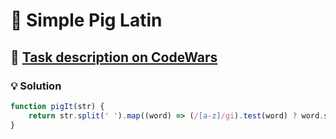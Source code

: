 # 📝 Simple Pig Latin

## 🔗 [Task description on CodeWars](https://www.codewars.com/kata/520b9d2ad5c005041100000f)

### 💡 Solution

```javascript
function pigIt(str) {
    return str.split(' ').map((word) => (/[a-z]/gi).test(word) ? word.slice(1) + word.slice(0, 1) + 'ay' : word).join(' ');
}
```
